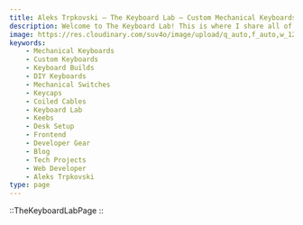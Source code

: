 ```yaml
---
title: Aleks Trpkovski — The Keyboard Lab — Custom Mechanical Keyboards
description: Welcome to The Keyboard Lab! This is where I share all of my custom mechanical keyboard builds — from budget-friendly setups to detailed build logs and photos. If you're into switches, keycaps, and more, you're in the right place. Dive into my passion project and get inspired to build your own.
image: https://res.cloudinary.com/suv4o/image/upload/q_auto,f_auto,w_1200,e_sharpen:100/v1751774465/blog/Emoji_-_Aleks_with_Keyboard_xo5zyy
keywords:
    - Mechanical Keyboards
    - Custom Keyboards
    - Keyboard Builds
    - DIY Keyboards
    - Mechanical Switches
    - Keycaps
    - Coiled Cables
    - Keyboard Lab
    - Keebs
    - Desk Setup
    - Frontend
    - Developer Gear
    - Blog
    - Tech Projects
    - Web Developer
    - Aleks Trpkovski
type: page
---
```


::TheKeyboardLabPage
::
